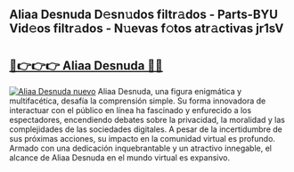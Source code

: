## Aliaa Desnuda D𝚎sn𝚞dos filtr𝚊dos - Parts-BYU Vid𝚎os filtr𝚊dos - N𝚞evas f𝚘tos atr𝚊ctivas jr1sV

# <h2><a href="http://mb73yc.tromn.icu/?c=Aliaa+Desnuda">🔗👉👉👉 Aliaa Desnuda 🔗🔗</a></h2>

[![Aliaa Desnuda nuevo](https://i.imgur.com/pEAQMta.gif)](http://mb73yc.tromn.icu/?c=Aliaa+Desnuda)
Aliaa Desnuda, una figura enigmática y multifacética, desafía la comprensión simple. Su forma innovadora de interactuar con el público en línea ha fascinado y enfurecido a los espectadores, encendiendo debates sobre la privacidad, la moralidad y las complejidades de las sociedades digitales. A pesar de la incertidumbre de sus próximas acciones, su impacto en la comunidad virtual es profundo. Armado con una dedicación inquebrantable y un atractivo innegable, el alcance de Aliaa Desnuda en el mundo virtual es expansivo.
